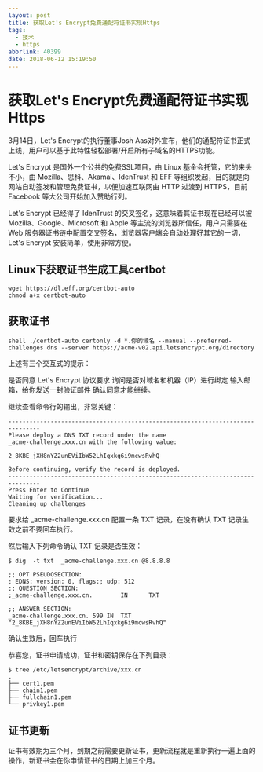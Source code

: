 ```yaml
---
layout: post
title: 获取Let's Encrypt免费通配符证书实现Https
tags:
  - 技术
  - https
abbrlink: 40399
date: 2018-06-12 15:19:50
---
```


# 获取Let's Encrypt免费通配符证书实现Https

3月14日，Let's Encrypt的执行董事Josh Aas对外宣布，他们的通配符证书正式上线，用户可以基于此特性轻松部署/开启所有子域名的HTTPS功能。

Let's Encrypt 是国外一个公共的免费SSL项目，由 Linux 基金会托管，它的来头不小，由 Mozilla、思科、Akamai、IdenTrust 和 EFF 等组织发起，目的就是向网站自动签发和管理免费证书，以便加速互联网由 HTTP 过渡到 HTTPS，目前 Facebook 等大公司开始加入赞助行列。

Let's Encrypt 已经得了 IdenTrust 的交叉签名，这意味着其证书现在已经可以被 Mozilla、Google、Microsoft 和 Apple 等主流的浏览器所信任，用户只需要在 Web 服务器证书链中配置交叉签名，浏览器客户端会自动处理好其它的一切，Let's Encrypt 安装简单，使用非常方便。

## Linux下获取证书生成工具certbot

```
wget https://dl.eff.org/certbot-auto
chmod a+x certbot-auto
```

## 获取证书
```
shell ./certbot-auto certonly -d *.你的域名 --manual --preferred-challenges dns --server https://acme-v02.api.letsencrypt.org/directory
```

上述有三个交互式的提示：

是否同意 Let's Encrypt 协议要求
询问是否对域名和机器（IP）进行绑定
输入邮箱，给你发送一封验证邮件
确认同意才能继续。

继续查看命令行的输出，非常关键：

```
-------------------------------------------------------------------------------
Please deploy a DNS TXT record under the name
_acme-challenge.xxx.cn with the following value:

2_8KBE_jXH8nYZ2unEViIbW52LhIqxkg6i9mcwsRvhQ

Before continuing, verify the record is deployed.
-------------------------------------------------------------------------------
Press Enter to Continue
Waiting for verification...
Cleaning up challenges
```

要求给 _acme-challenge.xxx.cn 配置一条 TXT 记录，在没有确认 TXT 记录生效之前不要回车执行。

然后输入下列命令确认 TXT 记录是否生效：

```
$ dig  -t txt  _acme-challenge.xxx.cn @8.8.8.8    

;; OPT PSEUDOSECTION:
; EDNS: version: 0, flags:; udp: 512
;; QUESTION SECTION:
;_acme-challenge.xxx.cn.        IN      TXT

;; ANSWER SECTION:
_acme-challenge.xxx.cn. 599 IN  TXT     "2_8KBE_jXH8nYZ2unEViIbW52LhIqxkg6i9mcwsRvhQ"
```

确认生效后，回车执行

恭喜您，证书申请成功，证书和密钥保存在下列目录：

```
$ tree /etc/letsencrypt/archive/xxx.cn
.
├── cert1.pem
├── chain1.pem
├── fullchain1.pem
└── privkey1.pem
```

## 证书更新

证书有效期为三个月，到期之前需要更新证书，更新流程就是重新执行一遍上面的操作，新证书会在你申请证书的日期上加三个月。
